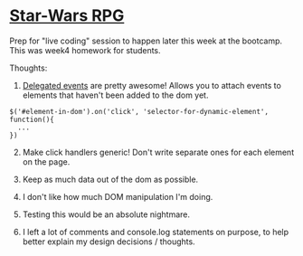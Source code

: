 # [Star-Wars RPG](http://www.bambielli.com/week-4-homework/)
Prep for "live coding" session to happen later this week at the bootcamp.
This was week4 homework for students.

Thoughts:

1) [Delegated events](https://learn.jquery.com/events/event-delegation/) are pretty awesome! Allows you to attach events to elements that haven't been added to the dom yet.

```
$('#element-in-dom').on('click', 'selector-for-dynamic-element', function(){
  ...
})
```

2) Make click handlers generic! Don't write separate ones for each element on the page.

3) Keep as much data out of the dom as possible.

4) I don't like how much DOM manipulation I'm doing.

5) Testing this would be an absolute nightmare.

6) I left a lot of comments and console.log statements on purpose, to help better explain my design decisions / thoughts.

